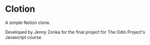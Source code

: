 # Clotion
A simple Notion clone.

Developed by Jenny Zonka for the final project for The Odin Project's Javascript course.